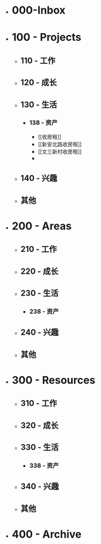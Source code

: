 - # 000-Inbox
- # 100 - Projects
	- ## 110 - 工作
	- ## 120 - 成长
	- ## 130 - 生活
		- ### 138 - 资产
			- [[收房租]]
			- [[新安北路收房租]]
			- [[文三新村收房租]]
			-
	- ## 140 - 兴趣
	- ## 其他
- # 200 - Areas
	- ## 210 - 工作
	- ## 220 - 成长
	- ## 230 - 生活
		- ### 238 - 资产
	- ## 240 - 兴趣
	- ## 其他
- # 300 - Resources
	- ## 310 - 工作
	- ## 320 - 成长
	- ## 330 - 生活
		- ### 338 - 资产
	- ## 340 - 兴趣
	- ## 其他
- # 400 - Archive